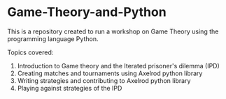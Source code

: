 # Game-Theory-and-Python

This is a repository created to run a workshop on Game Theory using
the programming language Python. 

Topics covered:

1. Introduction to Game theory and the Iterated prisoner's dilemma (IPD)
2. Creating matches and tournaments using Axelrod python library
3. Writing strategies and contributing to Axelrod python library
4. Playing against strategies of the IPD
